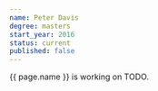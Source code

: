```yaml
---
name: Peter Davis
degree: masters
start_year: 2016
status: current
published: false
---
```


{{ page.name }} is working on TODO.
